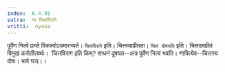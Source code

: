 ```yaml
---
index:  6.4.91
sutra:  ना चित्तविरागे
vritti:  nyasa
---
```


पूर्वेण नित्ये प्राप्ते विकल्पोऽयमारभ्यते। `चित्तविरागे` इति। चित्त्स्याप्रीतता। `चित्तं दोषयति` इति। चित्तदमप्रीतं विमुखं करोतीत्यर्थः।
`चित्तविराग इति किम्? साधनं दूषयत--अत्र पूर्वेण नित्यं भवति। णावित्येव--चित्तस्य दोषः। भावे घञ्।।

